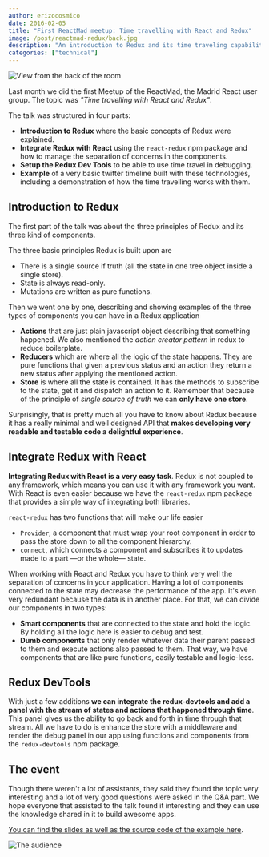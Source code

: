 ```yaml
---
author: erizocosmico
date: 2016-02-05
title: "First ReactMad meetup: Time travelling with React and Redux"
image: /post/reactmad-redux/back.jpg
description: "An introduction to Redux and its time traveling capabilities for debugging."
categories: ["technical"]
---
```


![View from the back of the room](/post/reactmad-redux/back.jpg)

Last month we did the first Meetup of the ReactMad, the Madrid React user group. The topic was _"Time travelling with React and Redux"_.

The talk was structured in four parts:

* **Introduction to Redux** where the basic concepts of Redux were explained.
* **Integrate Redux with React** using the `react-redux` npm package and how to manage the separation of concerns in the components.
* **Setup the Redux Dev Tools** to be able to use time travel in debugging.
* **Example** of a very basic twitter timeline built with these technologies, including a demonstration of how the time travelling works with them.

## Introduction to Redux

The first part of the talk was about the three principles of Redux and its three kind of components.

The three basic principles Redux is built upon are

* There is a single source if truth (all the state in one tree object inside a single store).
* State is always read-only.
* Mutations are written as pure functions.

Then we went one by one, describing and showing examples of the three types of components you can have in a Redux application

* **Actions** that are just plain javascript object describing that something happened. We also mentioned the _action creator pattern_ in redux to reduce boilerplate.
* **Reducers** which are where all the logic of the state happens. They are pure functions that given a previous status and an action they return a new status after applying the mentioned action.
* **Store** is where all the state is contained. It has the methods to subscribe to the state, get it and dispatch an action to it. Remember that because of the principle of _single source of truth_ we can **only have one store**.

Surprisingly, that is pretty much all you have to know about Redux because it has a really minimal and well designed API that **makes developing very readable and testable code a delightful experience**.

## Integrate Redux with React

**Integrating Redux with React is a very easy task**. Redux is not coupled to any framework, which means you can use it with any framework you want. With React is even easier because we have the `react-redux` npm package that provides a simple way of integrating both libraries.

`react-redux` has two functions that will make our life easier

* `Provider`, a component that must wrap your root component in order to pass the store down to all the component hierarchy.
* `connect`, which connects a component and subscribes it to updates made to a part —or the whole— state.

When working with React and Redux you have to think very well the separation of concerns in your application. Having a lot of components connected to the state may decrease the performance of the app. It's even very redundant because the data is in another place. For that, we can divide our components in two types:

* **Smart components** that are connected to the state and hold the logic. By holding all the logic here is easier to debug and test.
* **Dumb components** that only render whatever data their parent passed to them and execute actions also passed to them. That way, we have components that are like pure functions, easily testable and logic-less.

## Redux DevTools

With just a few additions **we can integrate the redux-devtools and add a panel with the stream of states and actions that happened through time**. This panel gives us the ability to go back and forth in time through that stream. All we have to do is enhance the store with a middleware and render the debug panel in our app using functions and components from the `redux-devtools` npm package.

## The event

Though there weren't a lot of assistants, they said they found the topic very interesting and a lot of very good questions were asked in the Q&A part.
We hope everyone that assisted to the talk found it interesting and they can use the knowledge shared in it to build awesome apps.

[You can find the slides as well as the source code of the example here](https://github.com/erizocosmico/reactmad-redux-example).

![The audience](/post/reactmad-redux/audience.jpeg)

